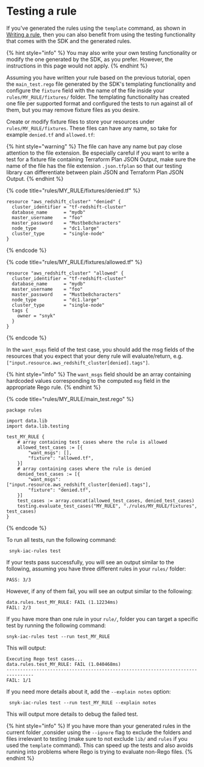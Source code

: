 # Testing a rule

If you've generated the rules using the `template` command, as shown in [Writing a rule](writing-a-rule.md), then you can also benefit from using the testing functionality that comes with the SDK and the generated rules.

{% hint style="info" %}
You may also write your own testing functionality or modify the one generated by the SDK, as you prefer. However, the instructions in this page would not apply.
{% endhint %}

Assuming you have written your rule based on the previous tutorial, open the `main_test.rego` file generated by the SDK's templating functionality and configure the `fixture` field with the name of the file inside your `rules/MY_RULE/fixtures/` folder. The templating functionality has created one file per supported format and configured the tests to run against all of them, but you may remove fixture files as you desire.

Create or modify fixture files to store your resources under `rules/MY_RULE/fixtures`. These files can have any name, so take for example `denied.tf` and `allowed.tf`:

{% hint style="warning" %}
The file can have any name but pay close attention to the file extension. Be especially careful if you want to write a test for a fixture file containing Terraform Plan JSON Output, make sure the name of the file has the file extension `.json.tfplan` so that our testing library can differentiate between plain JSON and Terraform Plan JSON Output.
{% endhint %}

{% code title="rules/MY_RULE/fixtures/denied.tf" %}
```
resource "aws_redshift_cluster" "denied" {
  cluster_identifier = "tf-redshift-cluster"
  database_name      = "mydb"
  master_username    = "foo"
  master_password    = "Mustbe8characters"
  node_type          = "dc1.large"
  cluster_type       = "single-node"
}
```
{% endcode %}

{% code title="rules/MY_RULE/fixtures/allowed.tf" %}
```
resource "aws_redshift_cluster" "allowed" {
  cluster_identifier = "tf-redshift-cluster"
  database_name      = "mydb"
  master_username    = "foo"
  master_password    = "Mustbe8characters"
  node_type          = "dc1.large"
  cluster_type       = "single-node"
  tags {
    owner = "snyk"
  }
}
```
{% endcode %}

In the `want_msgs` field of the test case, you should add the msg fields of the resources that you expect that your deny rule will evaluate/return, e.g. `["input.resource.aws_redshift_cluster[denied].tags"]`.

{% hint style="info" %}
The `want_msgs` field should be an array containing hardcoded values corresponding to the computed `msg` field in the appropriate Rego rule.
{% endhint %}

{% code title="rules/MY_RULE/main_test.rego" %}
```
package rules

import data.lib
import data.lib.testing

test_MY_RULE {
	# array containing test cases where the rule is allowed
	allowed_test_cases := [{
		"want_msgs": [],
		"fixture": "allowed.tf",
	}]
	# array containing cases where the rule is denied
	denied_test_cases := [{
		"want_msgs": ["input.resource.aws_redshift_cluster[denied].tags"],
		"fixture": "denied.tf",
	}]
	test_cases := array.concat(allowed_test_cases, denied_test_cases)
	testing.evaluate_test_cases("MY_RULE", "./rules/MY_RULE/fixtures", test_cases)
}
```
{% endcode %}

To run all tests, run the following command:

```
 snyk-iac-rules test
```

If your tests pass successfully, you will see an output similar to the following, assuming you have three different rules in your `rules/` folder:

```
PASS: 3/3
```

However, if any of them fail, you will see an output similar to the following:

```
data.rules.test_MY_RULE: FAIL (1.12234ms)
FAIL: 2/3
```

If you have more than one rule in your `rule/`, folder you can target a specific test by running the following command:

```
snyk-iac-rules test --run test_MY_RULE
```

This will output:

```
Executing Rego test cases...
data.rules.test_MY_RULE: FAIL (1.040468ms)
--------------------------------------------------------------------------------
FAIL: 1/1
```

If you need more details about it, add the `--explain notes` option:

```
 snyk-iac-rules test --run test_MY_RULE --explain notes
```

This will output more details to debug the failed test.

{% hint style="info" %}
If you have more than your generated rules in the current folder ,consider using the `--ignore` flag to exclude the folders and files irrelevant to testing (make sure to not exclude `lib/` and `rules` if you used the `template` command). This can speed up the tests and also avoids running into problems where Rego is trying to evaluate non-Rego files.
{% endhint %}
